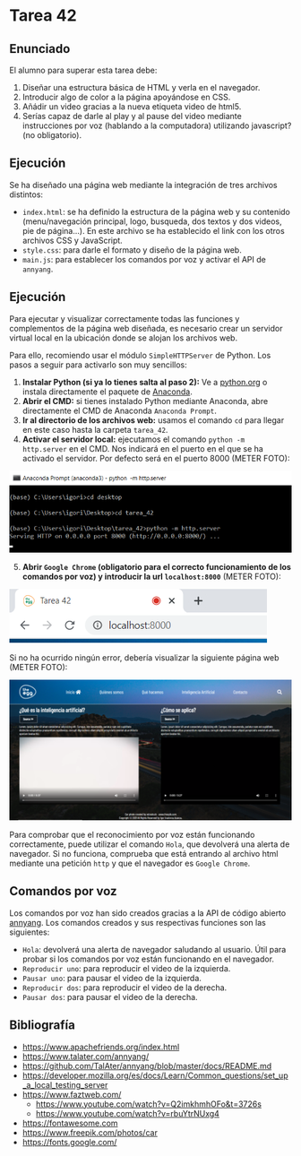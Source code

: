 ﻿# Tarea 42

## Enunciado
El alumno para superar esta tarea debe:
1. Diseñar una estructura básica de HTML y verla en el navegador.
2. Introducir algo de color a la página apoyándose en CSS.
3. Añádir un video gracias a la nueva etiqueta video de html5.
4. Serías capaz de darle al play y al pause del video mediante instrucciones por voz (hablando a la computadora) utilizando javascript? (no obligatorio).

## Ejecución
Se ha diseñado una página web mediante la integración de tres archivos distintos:

- `index.html`: se ha definido la estructura de la página web y su contenido (menu/navegación principal, logo, busqueda, dos textos y dos videos, pie de página...). En este archivo se ha establecido el link con los otros archivos CSS y JavaScript.
- `style.css`: para darle el formato y diseño de la página web.
- `main.js`: para establecer los comandos por voz y activar el API de `annyang`.

## Ejecución
Para ejecutar y visualizar correctamente todas las funciones y complementos de la página web diseñada, es necesario crear un servidor virtual local en la ubicación donde se alojan los archivos web.

Para ello, recomiendo usar el módulo `SimpleHTTPServer` de Python. Los pasos a seguir para activarlo son muy sencillos:

1. **Instalar Python (si ya lo tienes salta al paso 2):** Ve a [python.org](https://www.python.org/downloads/) o instala directamente el paquete de [Anaconda](https://www.anaconda.com/products/individual).
2. **Abrir el CMD:** si tienes instalado Python mediante Anaconda, abre directamente el CMD de Anaconda `Anaconda Prompt`.
3. **Ir al directorio de los archivos web:** usamos el comando `cd` para llegar en este caso hasta la carpeta `tarea_42`.
4. **Activar el servidor local:** ejecutamos el comando `python -m http.server` en el CMD. Nos indicará en el puerto en el que se ha activado el servidor. Por defecto será en el puerto 8000 (METER FOTO):

![CMD](https://github.com/IgorIrastorza/theegg_ai/blob/master/tarea_42/images/screenshot_1.png)

5. **Abrir `Google Chrome` (obligatorio para el correcto funcionamiento de los comandos por voz) y introducir la url `localhost:8000`** (METER FOTO):

![URL del navegador](https://github.com/IgorIrastorza/theegg_ai/blob/master/tarea_42/images/screenshot_2.png)

Si no ha ocurrido ningún error, debería visualizar la siguiente página web (METER FOTO):

![Captura de pantalla de la página web](https://github.com/IgorIrastorza/theegg_ai/blob/master/tarea_42/images/screenshot_3.png)

Para comprobar que el reconocimiento por voz están funcionando correctamente, puede utilizar el comando `Hola`, que devolverá una alerta de navegador. Si no funciona, comprueba que está entrando al archivo html mediante una petición `http`
 y que el navegador es `Google Chrome`.

## Comandos por voz
Los comandos por voz han sido creados gracias a la API de código abierto [annyang](https://www.talater.com/annyang/). Los comandos creados y sus respectivas funciones son las siguientes:

- `Hola`: devolverá una alerta de navegador saludando al usuario. Útil para probar si los comandos por voz están funcionando en el navegador.
- `Reproducir uno`: para reproducir el video de la izquierda.
- `Pausar uno`: para pausar el video de la izquierda.
- `Reproducir dos`: para reproducir el video de la derecha.
- `Pausar dos`: para pausar el video de la derecha.

## Bibliografía
- https://www.apachefriends.org/index.html
- https://www.talater.com/annyang/
- https://github.com/TalAter/annyang/blob/master/docs/README.md
- https://developer.mozilla.org/es/docs/Learn/Common_questions/set_up_a_local_testing_server
- https://www.faztweb.com/
    - https://www.youtube.com/watch?v=Q2imkhmhOFo&t=3726s
    - https://www.youtube.com/watch?v=rbuYtrNUxg4
- https://fontawesome.com
- https://www.freepik.com/photos/car
- https://fonts.google.com/




